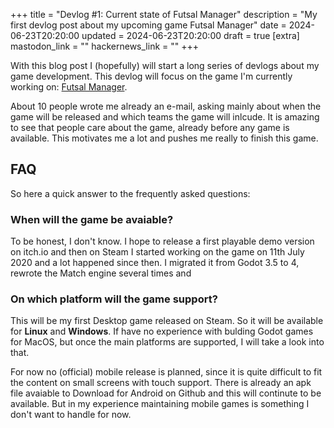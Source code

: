 +++
title = "Devlog #1: Current state of Futsal Manager"
description = "My first devlog post about my upcoming game Futsal Manager"
date = 2024-06-23T20:20:00
updated = 2024-06-23T20:20:00
draft = true
[extra]
mastodon_link = ""
hackernews_link = ""
+++

With this blog post I (hopefully) will start a long series of devlogs about my game development.
This devlog will focus on the game I'm currently working on: [Futsal Manager](@/games/futsal-manager/index.md).

About 10 people wrote me already an e-mail, asking mainly about when the game will be released and which teams the game will inlcude.
It is amazing to see that people care about the game, already before any game is available.
This motivates me a lot and pushes me really to finish this game.

## FAQ
So here a quick answer to the frequently asked questions:

### When will the game be avaiable?
To be honest, I don't know.
I hope to release a first playable demo version on itch.io and then on Steam
I started working on the game on 11th July 2020 and a lot happened since then.
I migrated it from Godot 3.5 to 4, rewrote the Match engine several times and

### On which platform will the game support?
This will be my first Desktop game released on Steam.
So it will be available for **Linux** and **Windows**.
If have no experience with bulding Godot games for MacOS, but once the main platforms are supported, I will take a look into that.

For now no (official) mobile release is planned, since it is quite difficult to fit the content on small screens with touch support.
There is already an apk file avaiable to Download for Android on Github and this will continute to be available.
But in my experience maintaining mobile games is something I don't want to handle for now.

